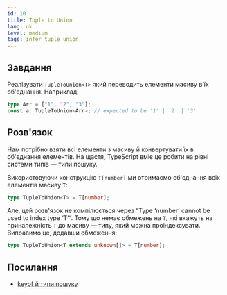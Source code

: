 ```yaml
---
id: 10
title: Tuple to Union
lang: uk
level: medium
tags: infer tuple union
---
```


## Завдання

Реалізувати `TupleToUnion<T>` який переводить елементи масиву в їх об'єднання.
Наприклад:

```typescript
type Arr = ["1", "2", "3"];
const a: TupleToUnion<Arr>; // expected to be '1' | '2' | '3'
```

## Розв'язок

Нам потрібно взяти всі елементи з масиву й конвертувати їх в об'єднання елементів.
На щастя, TypeScript вміє це робити на рівні системи типів — типи пошуку.

Використовуючи конструкцію `T[number]` ми отримаємо об'єднання всіх елементів масиву `T`:

```typescript
type TupleToUnion<T> = T[number];
```

Але, цей розв'язок не компілюється через “Type ‘number’ cannot be used to index type ‘T’“.
Тому що немає обмежень на `T`, які вкажуть на приналежність `T` до масиву — типу, який можна проіндексувати.
Виправимо це, додавши обмеження:

```typescript
type TupleToUnion<T extends unknown[]> = T[number];
```

## Посилання

- [keyof й типи пошуку](https://www.typescriptlang.org/docs/handbook/release-notes/typescript-2-1.html#keyof-and-lookup-types)
